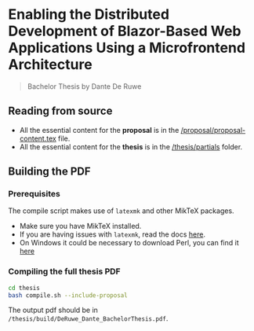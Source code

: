 # Enabling the Distributed Development of Blazor-Based Web Applications Using a Microfrontend Architecture
> Bachelor Thesis by Dante De Ruwe 

## Reading from source

- All the essential content for the **proposal** is in the [/proposal/proposal-content.tex](https://github.com/DanteDeRuwe/bachelor-thesis/tree/master/proposal/proposal-content.tex) file.
- All the essential content for the **thesis** is in the [/thesis/partials](https://github.com/DanteDeRuwe/bachelor-thesis/tree/master/thesis/partials) folder.

## Building the PDF

### Prerequisites

The compile script makes use of `latexmk` and other MikTeX packages.

- Make sure you have MikTeX installed. 
- If you are having issues with `latexmk`, read the docs [here](https://mg.readthedocs.io/latexmk.html). 
- On Windows it could be necessary to download Perl, you can find it [here](https://www.perl.org/)

### Compiling the full thesis PDF
```sh
cd thesis
bash compile.sh --include-proposal
```
The output pdf should be in `/thesis/build/DeRuwe_Dante_BachelorThesis.pdf`.
